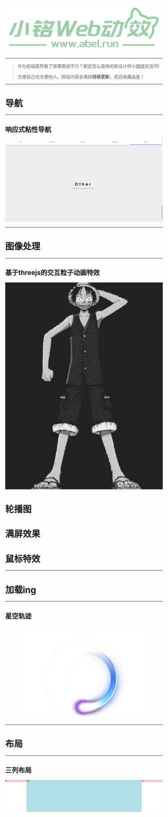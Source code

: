 







<p align="center">
    <a href="https://www.abel.run/" target="_blank">
        <img src="./public/logo_2.png" width=""/>
    </a>
</p>

------

> 作为前端竟然看了效果图说不行？那还怎么愉快的和设计师小姐姐交流!😼
>
> 方便自己也方便他人。网站内容会保持**持续更新**，欢迎收藏品鉴！

------
# **导航**
------
## 响应式粘性导航
<p align="center">
    <a href="/#/动效库/导航/响应式粘性滑块导航/README.md" target="_blank">
        <img src="./动效库/导航/响应式粘性滑块导航/img/示意图.png" hight="300"/>
    </a>
</p>

------
# **图像处理**
------
## 基于threejs的交互粒子动画特效
<p align="center">
    <a href="/#/动效库/图像处理/基于threejs的交互粒子动画特效/README.md" target="_blank">
        <img src="./动效库/图像处理/基于threejs的交互粒子动画特效/img/示意图.jpg" hight="300"/>
    </a>
</p>

# **轮播图**

# **满屏效果**

# **鼠标特效**

------
# **加载ing**
------

## 星空轨迹
<p align="center">
    <a href="/#/动效库/加载ing/星空轨迹/星空轨迹.md" target="_blank">
        <img src="./动效库/加载ing/星空轨迹/img/示意图.png" hight="300"/>
    </a>
</p>

------
# **布局**
------

## 三列布局
<p align="center">
    <a href="/#/动效库/布局/三列布局/三列布局.md" target="_blank">
        <img src="./动效库/布局/三列布局/img/示意图.jpg" hight="300"/>
    </a>
</p>

